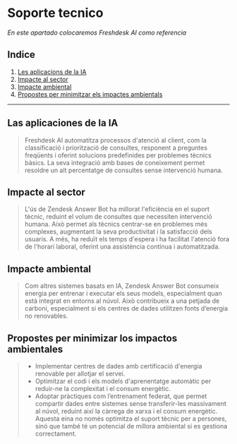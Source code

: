 # Soporte tecnico


_En este apartado colocaremos *Freshdesk AI* como referencia_


## Indice
1. [Les aplicacions de la IA](##Les_aplicacions_de_la_IA)
2. [Impacte al sector](##Impacte_al_sector)
3. [Impacte ambiental](##Impacte_ambiental)
4. [Propostes per minimitzar els impactes ambientals](##Propostes_per_minimitzar_els_impactes_ambientals)

---

## Las aplicaciones de la IA

>Freshdesk AI automatitza processos d'atenció al client, com la classificació i priorització de consultes, responent a preguntes freqüents i oferint solucions predefinides per problemes tècnics bàsics. La seva integració amb bases de coneixement permet resoldre un alt percentatge de consultes sense intervenció humana.

## Impacte al sector

>L'ús de Zendesk Answer Bot ha millorat l'eficiència en el suport tècnic, reduint el volum de consultes que necessiten intervenció humana. Això permet als tècnics centrar-se en problemes més complexes, augmentant la seva productivitat i la satisfacció dels usuaris. A més, ha reduït els temps d'espera i ha facilitat l'atenció fora de l'horari laboral, oferint una assistència contínua i automatitzada.

## Impacte ambiental

>Com altres sistemes basats en IA, Zendesk Answer Bot consumeix energia per entrenar i executar els seus models, especialment quan està integrat en entorns al núvol. Això contribueix a una petjada de carboni, especialment si els centres de dades utilitzen fonts d’energia no renovables.

## Propostes per minimizar los impactos ambientales

> * Implementar centres de dades amb certificació d'energia renovable per allotjar el servei.
> * Optimitzar el codi i els models d'aprenentatge automàtic per reduir-ne la complexitat i el consum energètic.
> * Adoptar pràctiques com l’entrenament federat, que permet compartir dades entre sistemes sense transferir-les massivament al núvol, reduint així la càrrega de xarxa i el consum energètic.
> Aquesta eina no només optimitza el suport tècnic per a persones, sinó que també té un potencial de millora ambiental si es gestiona correctament.
